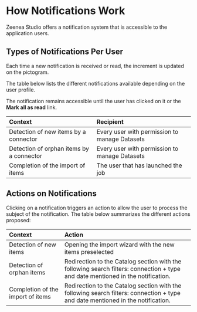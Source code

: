 # How Notifications Work

Zeenea Studio offers a notification system that is accessible to the application users.

## Types of Notifications Per User

Each time a new notification is received or read, the increment is updated on the pictogram.

The table below lists the different notifications available depending on the user profile.

The notification remains accessible until the user has clicked on it or the **Mark all as read** link.

| Context	| Recipient |
| :--- | :--- |
| Detection of new items by a connector | Every user with permission to manage Datasets |
| Detection of orphan items by a connector | 	Every user with permission to manage Datasets |
| Completion of the import of items | The user that has launched the job |

## Actions on Notifications

Clicking on a notification triggers an action to allow the user to process the subject of the notification. The table below summarizes the different actions proposed:

| Context	| Action |
| :--- | :--- |
| Detection of new items | Opening the import wizard with the new items preselected |
| Detection of orphan items | Redirection to the Catalog section with the following search filters: connection + type and date mentioned in the notification. |
| Completion of the import of items | Redirection to the Catalog section with the following search filters: connection + type and date mentioned in the notification. |


 